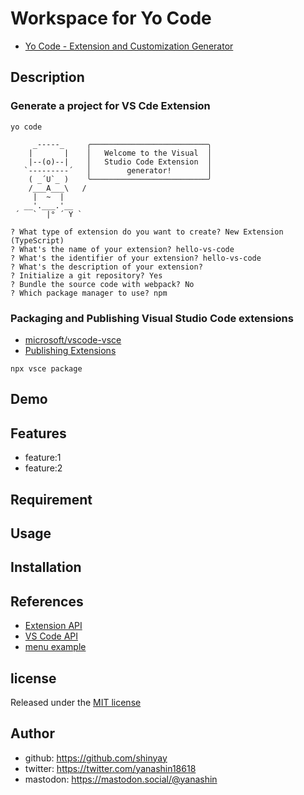 # Workspace for Yo Code

- [Yo Code - Extension and Customization Generator](https://github.com/microsoft/vscode-generator-code)

## Description

### Generate a project for VS Cde Extension

```shell
yo code
```

```shell
     _-----_     ╭──────────────────────────╮
    |       |    │   Welcome to the Visual  │
    |--(o)--|    │   Studio Code Extension  │
   `---------´   │        generator!        │
    ( _´U`_ )    ╰──────────────────────────╯
    /___A___\   /
     |  ~  |     
   __'.___.'__   
 ´   `  |° ´ Y ` 

? What type of extension do you want to create? New Extension (TypeScript) 
? What's the name of your extension? hello-vs-code
? What's the identifier of your extension? hello-vs-code
? What's the description of your extension? 
? Initialize a git repository? Yes
? Bundle the source code with webpack? No
? Which package manager to use? npm
```

### Packaging and Publishing Visual Studio Code extensions

- [microsoft/vscode-vsce](https://github.com/microsoft/vscode-vsce)
- [Publishing Extensions](https://code.visualstudio.com/api/working-with-extensions/publishing-extension)

```shell
npx vsce package
```

## Demo

## Features

- feature:1
- feature:2

## Requirement

## Usage

## Installation

## References

- [Extension API](https://code.visualstudio.com/api)
- [VS Code API](https://code.visualstudio.com/api/references/vscode-api)
- [menu example](https://code.visualstudio.com/api/references/contribution-points#menu-example)

## license

Released under the [MIT license](https://gist.githubusercontent.com/shinyay/56e54ee4c0e22db8211e05e70a63247e/raw/34c6fdd50d54aa8e23560c296424aeb61599aa71/LICENSE)

## Author

- github: <https://github.com/shinyay>
- twitter: <https://twitter.com/yanashin18618>
- mastodon: <https://mastodon.social/@yanashin>
